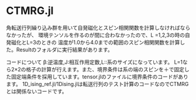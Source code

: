 # CTMRG.jl
角転送行列繰り込み群を用いて自発磁化とスピン相関関数を計算しなければならなかったが、
環境テンソルを作るのが間に合わなかったので、L =1,2,3の時の自発磁化とL=3のときの
温度が1.0から4.0までの範囲のスピン相関関数を計算した。Resultのフォルダに実行結果があります。

コードについて
β:逆温度,J:相互作用定数,L::系のサイズになっています。
L=1なら2×2の格子の計算が行えます。また、境界条件は系の端のスピンを＋で固定した固定端条件を採用しています。tensor.jlのファイルに境界条件のコードがあります。
1D_ising_ref.jl/1Dising.jlは転送行列のテスト計算のコードなのでCTMRGとは関係ないコードです。
